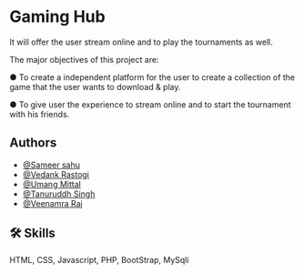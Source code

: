 
# Gaming Hub

It will offer the user stream online and to play the tournaments as well.

The major objectives of this project are:

● To create a independent platform for the user to create a collection of the game that the user wants to download & play.

● To give user the experience to stream online and to start the tournament with his friends.



## Authors

- [@Sameer sahu](https://github.com/sks1101)
- [@Vedank Rastogi](https://github.com/vedankrastogi)
- [@Umang Mittal](https://github.com/vedankrastogi)
- [@Tanuruddh Singh](https://github.com/vedankrastogi)
- [@Veenamra Raj](https://github.com/vedankrastogi)







## 🛠 Skills
 HTML, CSS, Javascript, PHP, BootStrap, MySqli

